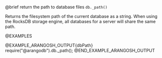 

@brief return the path to database files
`db._path()`

Returns the filesystem path of the current database as a string. When using the RocksDB storage engine, all databases for a server will share the same path.

@EXAMPLES

@EXAMPLE_ARANGOSH_OUTPUT{dbPath}
  require("@arangodb").db._path();
@END_EXAMPLE_ARANGOSH_OUTPUT
